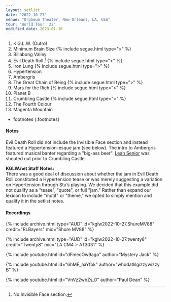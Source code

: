```yaml
---
layout: setlist
date: "2022-10-27"
venue: "Orpheum Theater, New Orleans, LA, USA"
tour: "World Tour '22"
modified_date: 2023-01-16
---
```


1. K.G.L.W. (Outro)
2. Minimum Brain Size
   {% include segue.html type=">" %}
3. Billabong Valley
4. Evil Death Roll
   [^1]
   {% include segue.html type=">" %}
5. Iron Lung
   {% include segue.html type=">" %}
6. Hypertension
7. Ambergris
8. The Great Chain of Being
   {% include segue.html type=">" %}
9. Mars for the Rich
   {% include segue.html type=">" %}
10. Planet B
11. Crumbling Castle
   {% include segue.html type=">" %}
12. The Fourth Colour
13. Magenta Mountain

[^1]: No Invisible Face section.
* footnotes
{:footnotes}


#### Notes

Evil Death Roll did not include the Invisible Face section and instead featured a Hypertension-esque jam (see below). The intro to Ambergris featured musical banter regarding a "big-ass beer". [Leah Senior](https://leahsenior.bandcamp.com) was shouted out prior to Crumbling Castle.

**KGLW.net Staff Notes:**  
There was a good deal of discussion about whether the jam in Evil Death Roll constituted a Hypertension tease or was merely suggesting a variation on Hypertension through Stu’s playing. We decided that this example did not qualify as a "tease", "quote", or full "jam." Rather than expand our lexicon to include "motif" or "theme," we opted to simply mention and qualify it in the setlist notes. 


#### Recordings

{% include archive.html type="AUD" id="kglw2022-10-27.ShureMV88" credit="RLBayers" mic="Shure MV88" %}

{% include archive.html type="AUD" id="kglw2022-10-27.twenty8" credit="Twenty8" mic="LA CM4 > AT3031" %}

{% include youtube.html id="dFmecOw9ago" author="Mystery Jack" %}

{% include youtube.html id="6hME_aaYfok" author="whodatlilgizzywizzy B" %}

{% include youtube.html id="VnVz2wbZs_0" author="Paul Dean" %}
